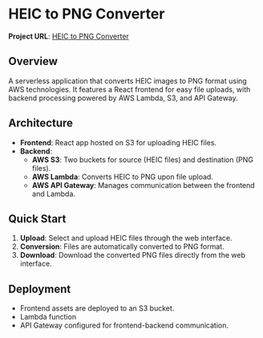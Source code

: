 # HEIC to PNG Converter

**Project URL**: [HEIC to PNG Converter](http://heic-website.s3-website-ap-southeast-1.amazonaws.com)

## Overview

A serverless application that converts HEIC images to PNG format using AWS technologies. It features a React frontend for easy file uploads, with backend processing powered by AWS Lambda, S3, and API Gateway.

## Architecture

- **Frontend**: React app hosted on S3 for uploading HEIC files.
- **Backend**:
  - **AWS S3**: Two buckets for source (HEIC files) and destination (PNG files).
  - **AWS Lambda**: Converts HEIC to PNG upon file upload.
  - **AWS API Gateway**: Manages communication between the frontend and Lambda.

## Quick Start

1. **Upload**: Select and upload HEIC files through the web interface.
2. **Conversion**: Files are automatically converted to PNG format.
3. **Download**: Download the converted PNG files directly from the web interface.

## Deployment

- Frontend assets are deployed to an S3 bucket.
- Lambda function
- API Gateway configured for frontend-backend communication.
